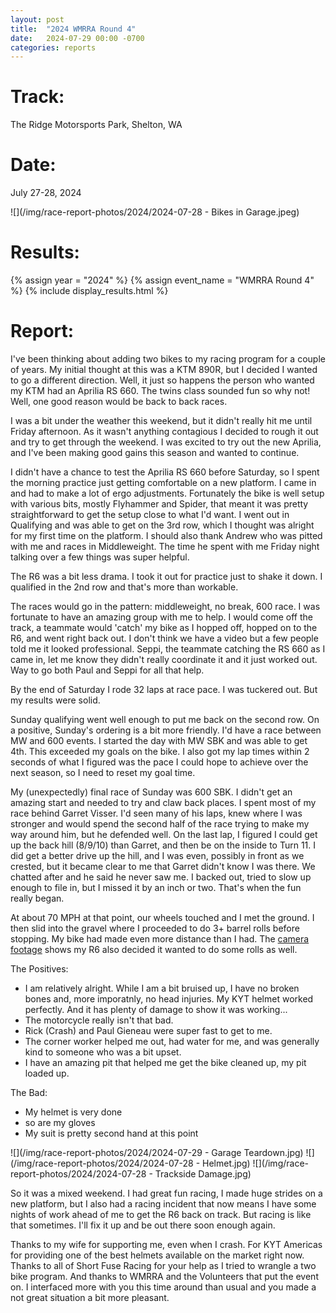 ```yaml
---
layout: post
title:  "2024 WMRRA Round 4"
date:   2024-07-29 00:00 -0700
categories: reports
---
```




# Track:
The Ridge Motorsports Park, Shelton, WA

# Date:
July 27-28, 2024

![](/img/race-report-photos/2024/2024-07-28 - Bikes in Garage.jpeg)

# Results:
{% assign year = "2024" %}
{% assign event_name = "WMRRA Round 4" %}
{% include display_results.html %}


# Report:

I've been thinking about adding two bikes to my racing program for a couple of years. My initial thought at this was a KTM 890R, but I decided I wanted to go a different direction. Well, it just so happens the person who wanted my KTM had an Aprilia RS 660. The twins class sounded fun so why not! Well, one good reason would be back to back races.

I was a bit under the weather this weekend, but it didn't really hit me until Friday afternoon. As it wasn't anything contagious I decided to rough it out and try to get through the weekend. I was excited to try out the new Aprilia, and I've been making good gains this season and wanted to continue.

I didn't have a chance to test the Aprilia RS 660 before Saturday, so I spent the morning practice just getting comfortable on a new platform. I came in and had to make a lot of ergo adjustments. Fortunately the bike is well setup with various bits, mostly Flyhammer and Spider, that meant it was pretty straightforward to get the setup close to what I'd want. I went out in Qualifying and was able to get on the 3rd row, which I thought was alright for my first time on the platform. I should also thank Andrew who was pitted with me and races in Middleweight. The time he spent with me Friday night talking over a few things was super helpful.

The R6 was a bit less drama. I took it out for practice just to shake it down. I qualified in the 2nd row and that's more than workable.

The races would go in the pattern: middleweight, no break, 600 race. I was fortunate to have an amazing group with me to help. I would come off the track, a teammate would 'catch' my bike as I hopped off, hopped on to the R6, and went right back out. I don't think we have a video but a few people told me it looked professional. Seppi, the teammate catching the RS 660 as I came in, let me know they didn't really coordinate it and it just worked out. Way to go both Paul and Seppi for all that help.

By the end of Saturday I rode 32 laps at race pace. I was tuckered out. But my results were solid.

Sunday qualifying went well enough to put me back on the second row. On a positive, Sunday's ordering is a bit more friendly. I'd have a race between MW and 600 events. I started the day with MW SBK and was able to get 4th. This exceeded my goals on the bike. I also got my lap times within 2 seconds of what I figured was the pace I could hope to achieve over the next season, so I need to reset my goal time.

My (unexpectedly) final race of Sunday was 600 SBK. I didn't get an amazing start and needed to try and claw back places. I spent most of my race behind Garret Visser. I'd seen many of his laps, knew where I was stronger and would spend the second half of the race trying to make my way around him, but he defended well. On the last lap, I figured I could get up the back hill (8/9/10) than Garret, and then be on the inside to Turn 11. I did get a better drive up the hill, and I was even, possibly in front as we crested, but it became clear to me that Garret didn't know I was there. We chatted after and he said he never saw me. I backed out, tried to slow up enough to file in, but I missed it by an inch or two. That's when the fun really began.

At about 70 MPH at that point, our wheels touched and I met the ground. I then slid into the gravel where I proceeded to do 3+ barrel rolls before stopping. My bike had made even more distance than I had. The [camera footage](https://youtu.be/kX2MmCzxj6c&t=850) shows my R6 also decided it wanted to do some rolls as well.

The Positives:

- I am relatively alright. While I am a bit bruised up, I have no broken bones and, more imporatnly, no head injuries. My KYT helmet worked perfectly. And it has plenty of damage to show it was working...
- The motorcycle really isn't that bad.
- Rick (Crash) and Paul Gieneau were super fast to get to me.
- The corner worker helped me out, had water for me, and was generally kind to someone who was a bit upset.
- I have an amazing pit that helped me get the bike cleaned up, my pit loaded up.

The Bad:
- My helmet is very done
- so are my gloves
- My suit is pretty second hand at this point


![](/img/race-report-photos/2024/2024-07-29 - Garage Teardown.jpg)
![](/img/race-report-photos/2024/2024-07-28 - Helmet.jpg)
![](/img/race-report-photos/2024/2024-07-28 - Trackside Damage.jpg)


So it was a mixed weekend. I had great fun racing, I made huge strides on a new platform, but I also had a racing incident that now means I have some nights of work ahead of me to get the R6 back on track. But racing is like that sometimes. I'll fix it up and be out there soon enough again.

Thanks to my wife for supporting me, even when I crash. For KYT Americas for providing one of the best helmets available on the market right now. Thanks to all of Short Fuse Racing for your help as I tried to wrangle a two bike program. And thanks to WMRRA and the Volunteers that put the event on. I interfaced more with you this time around than usual and you made a not great situation a bit more pleasant.

